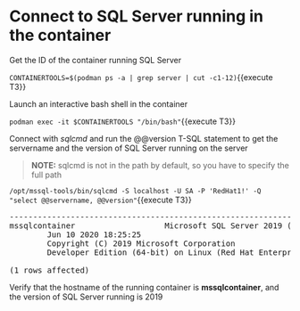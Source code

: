 # Connect to SQL Server running in the container

Get the ID of the container running SQL Server

`CONTAINERTOOLS=$(podman ps -a | grep server | cut -c1-12)`{{execute T3}}

Launch an interactive bash shell in the container

`podman exec -it $CONTAINERTOOLS "/bin/bash"`{{execute T3}}

Connect with *sqlcmd* and run the @@version T-SQL statement to get the servername and the version of SQL Server running on the server

> **NOTE:** sqlcmd is not in the path by default, so you have to specify the full path

`/opt/mssql-tools/bin/sqlcmd -S localhost -U SA -P 'RedHat1!' -Q "select @@servername, @@version"`{{execute T3}}
 
<pre class="file">
-------------------------------------------------------------------------------------------------------------------------------- ------------------------------------------------------------------------------------------------------------------------------------------------------------------------------------------------------------------------------------------------------------------------------------------------------------
mssqlcontainer                   Microsoft SQL Server 2019 (RTM-CU5) (KB4552255) - 15.0.4043.16 (X64)
        Jun 10 2020 18:25:25
        Copyright (C) 2019 Microsoft Corporation
        Developer Edition (64-bit) on Linux (Red Hat Enterprise Linux 8.2 (Ootpa)) <X64>

(1 rows affected)
</pre>

Verify that the hostname of the running container is **mssqlcontainer**, and the version of SQL Server running is 2019
